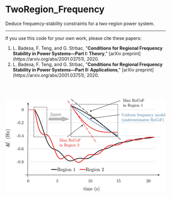 # TwoRegion_Frequency
Deduce frequency-stability constraints for a two-region power system. 

----

If you use this code for your own work, please cite these papers:
 <ol>
  <li>  L. Badesa, F. Teng, and G. Strbac, "<b>Conditions for Regional Frequency Stability in Power Systems—Part I: Theory</b>," [arXiv preprint](https://arxiv.org/abs/2001.03751), 2020.
  <li>  L. Badesa, F. Teng, and G. Strbac, "<b>Conditions for Regional Frequency Stability in Power Systems—Part II: Applications</b>," [arXiv preprint](https://arxiv.org/abs/2001.03751), 2020.
   <br />
   <br />
   <br />
   <br />
</ol> 


![example1](figs/Multi_area_LatexFont2.jpg)
  
